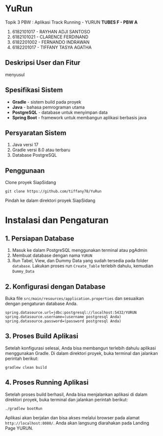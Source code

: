# YuRun
Topik 3 PBW : Aplikasi Track Running - YURUN
**TUBES F - PBW A**
1. 6182101017 - RAYHAN ADJI SANTOSO
2. 6182101021 - CLARENCE FERDINAND
3. ⁠6182201002 - FERNANDO INDRAWAN
4. ⁠6182201017 - TIFFANY TASYA AGATHA 

## Deskripsi User dan Fitur
menyusul

## Spesifikasi Sistem
- **Gradle** - sistem build pada proyek
- **Java** - bahasa pemrograman utama
- **PostgreSQL** - database untuk menyimpan data 
- **Spring Boot** - framework untuk membangun aplikasi berbasis java

## Persyaratan Sistem 
1. Java versi 17 
2. Gradle versi 8.0 atau terbaru
3. Database PostgreSQL

## Penggunaan  
Clone proyek SiapSidang 
```
git clone https://github.com/tiffany78/YuRun
```
Pindah ke dalam direktori proyek SiapSidang

# Instalasi dan Pengaturan
## 1. Persiapan Database 
1. Masuk ke dalam PostgreSQL menggunakan terminal atau pgAdmin
2. Membuat database dengan nama `YURUN`
3. Run Tabel, View, dan Dummy Data yang sudah tersedia pada folder `database`. Lakukan proses run `Create_Table` terlebih dahulu, kemudian `Dummy_Data` 
## 2. Konfigurasi dengan Database
Buka file `src/main/resources/application.properties` dan sesuaikan dengan pengaturan database Anda.
```
spring.datasource.url=jdbc:postgresql://localhost:5432/YURUN
spring.datasource.username=(username postgresql Anda)
spring.datasource.password=(password postgresql Anda)
```
## 3. Proses Build Aplikasi
Setelah konfigurasi selesai, Anda bisa membangun terlebih dahulu aplikasi menggunakan Gradle. 
Di dalam direktori proyek, buka terminal dan jalankan perintah berikut:
```
gradlew clean build
```
## 4. Proses Running Aplikasi
Setelah proses build berhasil, Anda bisa menjalankan aplikasi di dalam direktori proyek, buka terminal dan jalankan perintah berikut:
```
./gradlew bootRun
```
Aplikasi akan berjalan dan bisa akses melalui browser pada alamat `http://localhost:8080/`. Anda akan langsung diarahakan pada Landing Page YURUN. 

